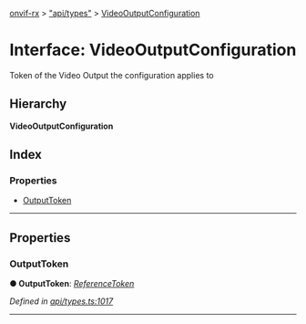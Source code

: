 [onvif-rx](../README.md) > ["api/types"](../modules/_api_types_.md) > [VideoOutputConfiguration](../interfaces/_api_types_.videooutputconfiguration.md)

# Interface: VideoOutputConfiguration

Token of the Video Output the configuration applies to

## Hierarchy

**VideoOutputConfiguration**

## Index

### Properties

* [OutputToken](_api_types_.videooutputconfiguration.md#outputtoken)

---

## Properties

<a id="outputtoken"></a>

###  OutputToken

**● OutputToken**: *[ReferenceToken](../modules/_api_types_.md#referencetoken)*

*Defined in [api/types.ts:1017](https://github.com/patrickmichalina/onvif-rx/blob/f117e44/src/api/types.ts#L1017)*

___

